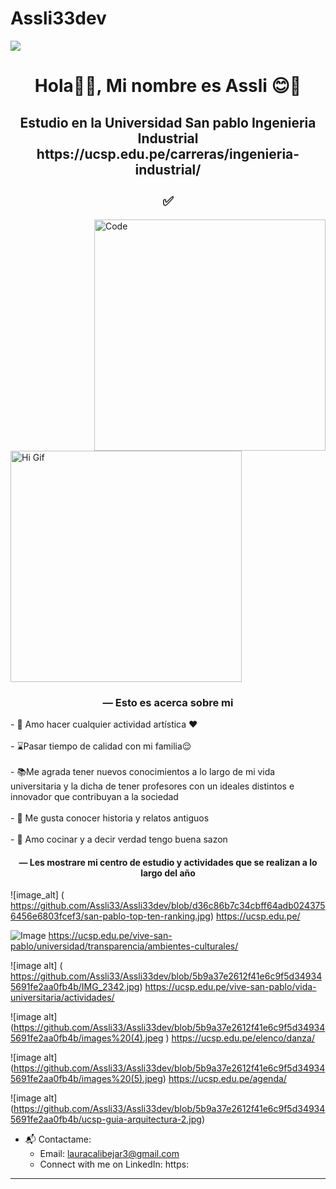 # Assli33dev
<img src="banner.png">

<h1 align="center">Hola👋🏻, Mi nombre es Assli 😊👀</h1>
<h2 align="center">Estudio en la Universidad San pablo Ingenieria Industrial https://ucsp.edu.pe/carreras/ingenieria-industrial/ <br><br> ✅ </h2>

<img src="code.png" align='right' width="370" height="370" alt="Code">
<img src="https://i.pinimg.com/originals/31/84/fd/3184fddee90fc94780ca6618c52713ca.gif" width="370" height="370" alt="Hi Gif">
<h3 align="center"> — Esto es acerca sobre mi </h3>
- 💃 Amo hacer cualquier actividad artística ❤️<br><br>
- ⌛Pasar tiempo de calidad con mi familia😌 <br><br>
- 📚Me agrada tener nuevos conocimientos a lo largo de mi vida universitaria y la dicha de tener profesores con un ideales distintos e innovador que contribuyan a la sociedad <br><br>
- 👾 Me gusta conocer historia y relatos antiguos <br><br>
- 🥞 Amo cocinar y a decir verdad tengo buena sazon <a 
- ⚡ En mis tiempos libres veo los simsomps o cualquier serie que me agrade 😅<br><br>
<h4 align="center"> — Les mostrare mi centro de estudio y actividades que se realizan a lo largo del año</h4>

![image_alt] ( https://github.com/Assli33/Assli33dev/blob/d36c86b7c34cbff64adb0243756456e6803fcef3/san-pablo-top-ten-ranking.jpg)
https://ucsp.edu.pe/


![Image](https://github.com/user-attachments/assets/ae2bd38d-38fe-4d0b-91e8-8b048533fb1e)
https://ucsp.edu.pe/vive-san-pablo/universidad/transparencia/ambientes-culturales/


![image alt] ( https://github.com/Assli33/Assli33dev/blob/5b9a37e2612f41e6c9f5d349345691fe2aa0fb4b/IMG_2342.jpg)
https://ucsp.edu.pe/vive-san-pablo/vida-universitaria/actividades/

![image alt] (https://github.com/Assli33/Assli33dev/blob/5b9a37e2612f41e6c9f5d349345691fe2aa0fb4b/images%20(4).jpeg ) 
https://ucsp.edu.pe/elenco/danza/

![image alt] (https://github.com/Assli33/Assli33dev/blob/5b9a37e2612f41e6c9f5d349345691fe2aa0fb4b/images%20(5).jpeg) 
https://ucsp.edu.pe/agenda/

![image alt] (https://github.com/Assli33/Assli33dev/blob/5b9a37e2612f41e6c9f5d349345691fe2aa0fb4b/ucsp-guia-arquitectura-2.jpg) 










- 📬 Contactame:<br>
  - Email: lauracalibejar3@gmail.com <br>
  - Connect with me on LinkedIn: https:


------

<br>
